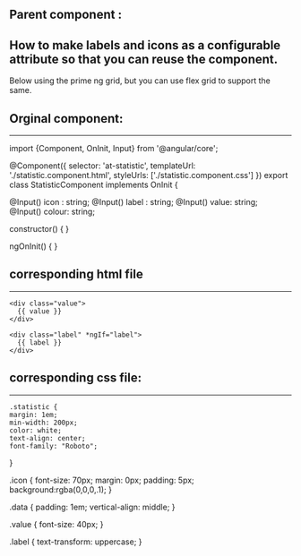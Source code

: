 ## Parent component : 
## How to make labels and icons as a configurable attribute so that you can reuse the component.
Below using the prime ng grid, but you can use flex grid to support the same.  

<div class="ui-g">
  <at-statistic label="My Hours" value="132" icon="fa fa-clock-o" colour="#00ACAC" class="ui-g-12 ui-md-6 ui-lg-3"></at-statistic>
  <at-statistic label="Stories" value="35" icon="fa fa-users" colour="#2F8EE5" class="ui-g-12 ui-md-6 ui-lg-3"></at-statistic>
  <at-statistic label="Remaining" value="23" icon="fa fa-hourglass-half" colour="#6C76AF" class="ui-g-12 ui-md-6 ui-lg-3"></at-statistic>
  <at-statistic label="Sprints" value="4" icon="fa fa-area-chart" colour="#EFA64C" class="ui-g-12 ui-md-6 ui-lg-3"></at-statistic>
</div>

## Orginal component:
--------------------

import {Component, OnInit, Input} from '@angular/core';

@Component({
  selector: 'at-statistic',
  templateUrl: './statistic.component.html',
  styleUrls: ['./statistic.component.css']
})
export class StatisticComponent implements OnInit {

  @Input() icon : string;
  @Input() label : string;
  @Input() value: string;
  @Input() colour: string;

  constructor() { }

  ngOnInit() {
  }
  
  ## corresponding html file
  --------------------------
  <div class="statistic ui-g" [style.background-color]="colour">

  <div class="icon ui-g-5">
    <i class="fa {{ icon }}" *ngIf="icon"></i>
  </div>

  <div class="data ui-g-7">

    <div class="value">
      {{ value }}
    </div>

    <div class="label" *ngIf="label">
      {{ label }}
    </div>

  </div>
  
  ## corresponding css file:
  --------------------------
    .statistic {
    margin: 1em;
    min-width: 200px;
    color: white;
    text-align: center;
    font-family: "Roboto";
  }

  .icon {
    font-size: 70px;
    margin: 0px;
    padding: 5px;
    background:rgba(0,0,0,.1);
  }

.data {
  padding: 1em;
  vertical-align: middle;
}

  .value {
  font-size: 40px;
  }

  .label {
    text-transform: uppercase;
  }


